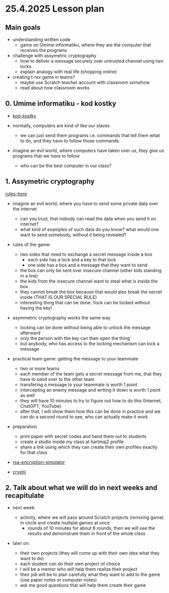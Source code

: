 # 25.4.2025 Lesson plan

## Main goals

- understanding written code
  - game on Umime informatiku, where they are the computer that receives the programs
- challenge with assymetric cryptography
  - how to deliver a message securely over untrusted channel using two locks
  - explain analogy with real life (shopping online)
- creating t-rex game in teams?
  - maybe use Scratch teacher account with classroom somehow
  - read about how classroom works

## 0. Umime informatiku - kod kostky

- [kod-kostky](https://www.umimeinformatiku.cz/kod-kostky)

- normally, computers are kind of like our slaves
  - we can just send them programs i.e. commands that tell them what to do, and they have to follow those commands
- imagine an evil world, where computers have taken over us, they give us programs that we have to follow
  - who can be the best computer in our class?

## 1. Assymetric cryptography

[rules-here](../TeamGames/cryptography_game.md)

- imagine an evil world, where you have to send some private data over the internet
  - can you trust, that nobody can read the data when you send it on internet?
  - what kind of examples of such data do you know? what would one want to send somebody, without it being revealed?
- rules of the game:
  - two sides that need to exchange a secret message inside a box
    - each side has a lock and a key to that lock
    - one side has a box and a message that they want to send
  - the box can only be sent over insecure channel (other kids standing in a line)
  - the kids from the insecure channel want to steal what is inside the box
  - they cannot break the box because that would also break the secret inside (THAT IS OUR SPECIAL RULE)
  - interesting thing that can be done: !lock can be locked without having the key!

- asymmetric cryptography works the same way
  - locking can be done without being able to unlock the message afterward
  - only the person with the key can then open the thing
  - but anybody, who has access to the locking mechanism can lock a message

- practical team game: getting the message to your teammate
  - two or more teams
  - each member of the team gets a secret message from me, that they have to send over to the other team
  - transfering a message to your teammate is worth 1 point
  - intercepting an enemy message and writing it down is worth 1 point as well
  - they will have 10 minutes to try to figure out how to do this (Internet, ChatGPT, YouTube)
  - after that, I will show them how this can be done in practice and we can do a second round to see, who can actually make it work

- preparation
  - print paper with secret codes and hand them out to students
  - create a studio inside my class at hartmaj2 profile
  - share a link using which they can create their own profiles exactly for that class


- [rsa-encryption-simulator](https://www.csfieldguide.org.nz/en/chapters/coding-encryption/the-key-distribution-problem/)
- [cryptii](https://cryptii.com/pipes/caesar-cipher)

## 2. Talk about what we will do in next weeks and recapitulate

- next week: 
  - activity, where we will pass around Scratch projects (remixing game) in circle and create multiple games at once
    - rounds of 10 minutes for about 6 rounds, then we will see the results and demonstrate them in front of the whole class

- later on:
  - their own projects (they will come up with their own idea what they want to do)
  - each student can do their own project of choice
  - I will be a mentor who will help them realize their project
  - their job will be to plan carefully what they want to add to the game (use paper notes or computer notes)
  - ask me good questions that will help them create their game